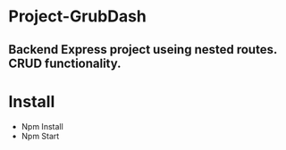# Project-GrubDash


## Backend  Express project useing nested routes. CRUD functionality. 

# Install

* Npm Install
* Npm Start
